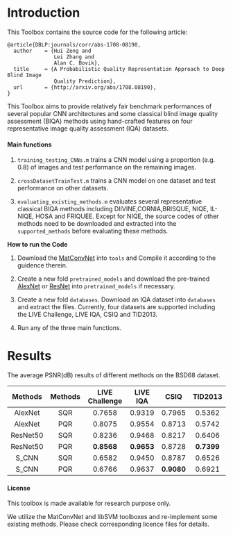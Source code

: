 # Introduction

This Toolbox contains the source code for the following article:

    @article{DBLP:journals/corr/abs-1708-08190,
      author    = {Hui Zeng and
                   Lei Zhang and
                   Alan C. Bovik},
      title     = {A Probabilistic Quality Representation Approach to Deep Blind Image
                   Quality Prediction},
      url       = {http://arxiv.org/abs/1708.08190},
    }

This Toolbox aims to provide relatively fair benchmark performances of several popular CNN architectures and some classical blind image quality assessment (BIQA) methods using hand-crafted features on four representative image quality assessment (IQA) datasets.


#### Main functions

1. `training_testing_CNNs.m` trains a CNN model using a proportion (e.g. 0.8) of images and test performance on the remaining images.

2. `crossDatasetTrainTest.m` trains a CNN model on one dataset and test performance on other datasets.

3. `evaluating_existing_methods.m` evaluates several representative classical BIQA methods including DIIVINE,CORNIA,BRISQUE, NIQE, IL-NIQE, HOSA and FRIQUEE. Except for NIQE, the source codes of other methods need to be downloaded and extracted into the ``supported_methods`` before evaluating these methods.

**How to run the Code**

1. Download the [MatConvNet](http://www.vlfeat.org/matconvnet/) into ``tools`` and Compile it according to the guidence therein. 

2. Create a new fold ``pretrained_models`` and download the pre-trained [AlexNet](http://www.vlfeat.org/matconvnet/models/imagenet-caffe-alex.mat) or [ResNet](http://www.vlfeat.org/matconvnet/models/imagenet-resnet-50-dag.mat) into ``pretrained_models`` if necessary.

3. Create a new fold ``databases``. Download an IQA dataset into ``databases`` and extract the files. Currently, four datasets are supported including the LIVE Challenge, LIVE IQA, CSIQ and TID2013. 

4. Run any of the three main functions.

# Results
The average PSNR(dB) results of different methods on the BSD68 dataset.

|  Methods | Methods | LIVE Challenge  | LIVE IQA | CSIQ |  TID2013 |
|:-------:|:-------:|:-------:|:-------:|:-------:|:-------:|
| AlexNet |  SQR  |   0.7658   | 0.9319  |   0.7965   |  0.5362 |
| AlexNet |  PQR  |   0.8075   | 0.9554  |   0.8713   |  0.5742 |
| ResNet50 |  SQR  |   0.8236   | 0.9468  | 0.8217 |  0.6406 |
| ResNet50 |  PQR  |   **0.8568**   | **0.9653**  | 0.8728 |  **0.7399** |
| S_CNN |  SQR  |   0.6582   | 0.9450  | 0.8787 |    0.6526   |
| S_CNN |  PQR  |   0.6766   | 0.9637  | **0.9080** |    0.6921  |

#### License

This toolbox is made available for research purpose only. 

We utilize the MatConvNet and libSVM toolboxes and re-implement some existing methods. Please check corresponding licence files for details.
